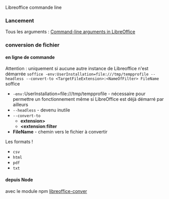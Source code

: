 Libreoffice commande line

### Lancement

Tous les arguments : [Command-line arguments in LibreOffice](https://dnimruoynepo.blogspot.com/2016/12/command-line-arguments-in-libreoffice.html)

### conversion de fichier

#### en ligne de commande

Attention : uniquement si aucune autre instance de Libreoffice n'est démarrée
```soffice -env:UserInstallation=file:///tmp/tempprofile --headless --convert-to <TargetFileExtension>:<NameOfFilter> FileName ```
soffice
- `-env:`UserInstallation=file:///tmp/tempprofile - nécessaire pour permettre un fonctionnement
  même si LibreOffice est déjà démarré par ailleurs
- `--headless` - devenu inutile
- `--convert-to `
  -  **extension>** 
  -  **<extension**:**filter** 
-  **FileName** - chemin vers le fichier à convertir

Les formats !
- `csv`
- `html`
- `pdf`
- `txt`

#### depuis Node

avec le module npm [libreoffice-conver](https://www.npmjs.com/package/libreoffice-convert)
